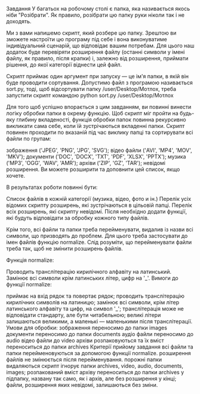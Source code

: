 Завдання
У багатьох на робочому столі є папка, яка називається якось ніби "Розібрати". Як правило, розібрати цю папку руки ніколи так і не доходять.

Ми з вами напишемо скрипт, який розбере цю папку. Зрештою ви зможете настроїти цю програму під себе і вона виконуватиме індивідуальний сценарій, що відповідає вашим потребам. Для цього наш додаток буде перевіряти розширення файлу (останні символи у імені файлу, як правило, після крапки) і, залежно від розширення, приймати рішення, до якої категорії віднести цей файл.

Скрипт приймає один аргумент при запуску — це ім'я папки, в якій він буде проводити сортування. Допустимо файл з програмою називається sort.py, тоді, щоб відсортувати папку /user/Desktop/Мотлох, треба запустити скрипт командою python sort.py /user/Desktop/Мотлох

Для того щоб успішно впорається з цим завданням, ви повинні винести логіку обробки папки в окрему функцію.
Щоб скрипт міг пройти на будь-яку глибину вкладеності, функція обробки папок повинна рекурсивно викликати сама себе, коли їй зустрічаються вкладенні папки.
Скрипт повинен проходити по вказаній під час виклику папці та сортирувати всі файли по групам:

зображення ('JPEG', 'PNG', 'JPG', 'SVG');
відео файли ('AVI', 'MP4', 'MOV', 'MKV');
документи ('DOC', 'DOCX', 'TXT', 'PDF', 'XLSX', 'PPTX');
музика ('MP3', 'OGG', 'WAV', 'AMR');
архіви ('ZIP', 'GZ', 'TAR');
невідомі розширення.
Ви можете розширити та доповнити цей список, якщо хочете.

В результатах роботи повинні бути:

Список файлів в кожній категорії (музика, відео, фото и ін.)
Перелік усіх відомих скрипту розширень, які зустрічаються в цільовій папці.
Перелік всіх розширень, які скрипту невідомі.
Після необхідно додати функції, які будуть відповідати за обробку кожного типу файлів.

Крім того, всі файли та папки треба перейменувати, видалив із назви всі символи, що призводять до проблем. Для цього треба застосувати до імен файлів функцію normalize. Слід розуміти, що перейменувати файли треба так, щоб не змінити розширень файлів.

Функція normalize:

Проводить транслітерацію кирилічного алфавіту на латинський.
Замінює всі символи крім латинських літер, цифр на '_'.
Вимоги до функції normalize:

приймає на вхід рядок та повертає рядок;
проводить транслітерацію кирилічних символів на латиницю;
замінює всі символи, крім літер латинського алфавіту та цифр, на символ '_';
транслітерація може не відповідати стандарту, але бути читабельною;
великі літери залишаються великими, а маленькі — маленькими після транслітерації.
Умови для обробки:
зображення переносимо до папки images
документи переносимо до папки documents
аудіо файли переносимо до audio
відео файли до video
архіви розпаковуються та їх вміст переноситься до папки archives
Критерії прийому завдання
всі файли та папки перейменовуються за допомогою функції normalize.
розширення файлів не змінюється після перейменування.
порожні папки видаляються
скрипт ігнорує папки archives, video, audio, documents, images;
розпакований вміст архіву переноситься до папки archives у підпапку, названу так само, як і архів, але без розширення у кінці;
файли, розширення яких невідомі, залишаються без зміни.